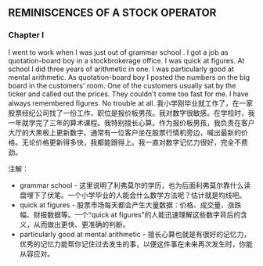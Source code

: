 ## REMINISCENCES OF A STOCK OPERATOR
### Chapter I
I went to work when I was just out of grammar school . I got a job as quotation-board boy in a stockbrokerage office. I was quick at figures. At school I did three years of arithmetic in one. I was particularly good at mental arithmetic. As quotation-board boy I posted the numbers on the big board in the customers' room. One of the customers usually sat by the ticker and called out the prices. They couldn't come too fast for me. I have always remembered figures. No trouble at all. 
我小学刚毕业就工作了，在一家股票经纪公司找了一份工作，职位是报价板男孩。我对数字很敏感。在学校时，我一年就学完了三年的算术课程。我特别擅长心算。作为报价板男孩，我负责在客户大厅的大黑板上更新数字。通常有一位客户坐在股票行情机旁边，喊出最新的价格。无论价格更新得多快，我都能跟得上。我一直对数字记忆力很好，完全不费劲。

注解：
- grammar school - 这里说明了利弗莫尔的学历，也为后面利弗莫尔靠什么读盘埋下了伏笔。一个小学毕业的人能会什么数学方法呢？估计就是均线吧。
- quick at figures - 股票市场每天都会产生大量数据：价格、成交量、涨跌幅、财报数据等。一个“quick at figures”的人能迅速理解这些数字背后的含义，从而做出更快、更准确的判断。
- particularly good at mental arithmetic - 擅长心算也就是有很好的记忆力，优秀的记忆力能帮你记住过去发生的事，以便这件事在未来再次发生时，你能从容应对。


